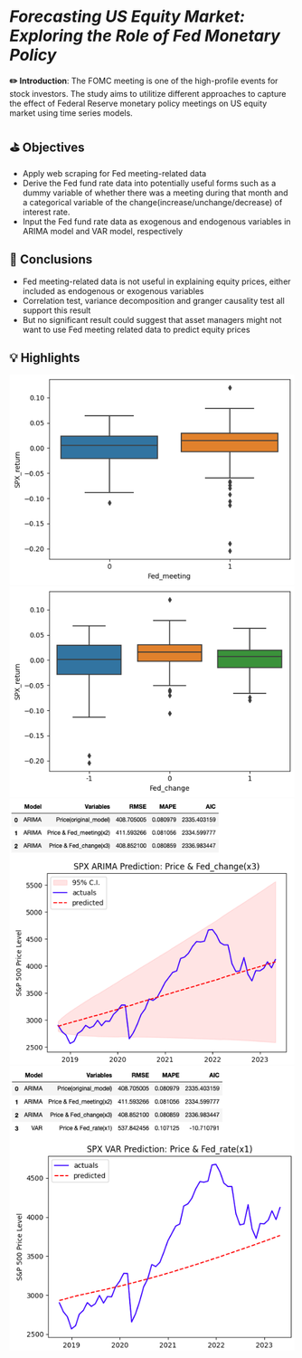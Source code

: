 # *Forecasting US Equity Market: Exploring the Role of Fed Monetary Policy*

**✏️ Introduction**: The FOMC meeting is one of the high-profile events for stock investors. The study aims to utilitize different approaches to capture the effect of Federal Reserve monetary policy meetings on US equity market using time series models.

## ⛳️ Objectives 
- Apply web scraping for Fed meeting-related data
- Derive the Fed fund rate data into potentially useful forms such as a dummy variable of whether there was a meeting during that month and a categorical variable of the change(increase/unchange/decrease) of interest rate.
- Input the Fed fund rate data as exogenous and endogenous variables in ARIMA model and VAR model, respectively

## 📍 Conclusions
- Fed meeting-related data is not useful in explaining equity prices, either included as endogenous or exogenous variables
- Correlation test, variance decomposition and granger causality test all support this result
- But no significant result could suggest that asset managers might not want to use Fed meeting related data to predict equity prices

## 💡 Highlights 

<img src="https://github.com/wayne-kuanghui-shen/python-spx_fed_arima.var_modeling/blob/main/highlights/fed_meeting.png">
<img src="https://github.com/wayne-kuanghui-shen/python-spx_fed_arima.var_modeling/blob/main/highlights/fed_change.png">
<img src="https://github.com/wayne-kuanghui-shen/python-spx_fed_arima.var_modeling/blob/main/highlights/arima.png">
<img src="https://github.com/wayne-kuanghui-shen/python-spx_fed_arima.var_modeling/blob/main/highlights/var.png">
